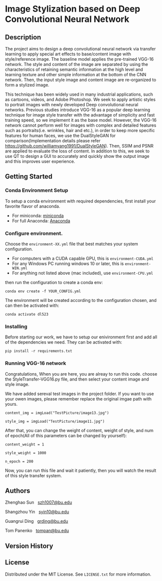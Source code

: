 # Image Stylization based on Deep Convolutional Neural Network

## Description

The project aims to design a deep convolutional neural network via transfer learning to apply special art effects to base/content image with style/reference image. The baseline model applies the pre-trained VGG-16 network. The style and content of the image are separated by using the characteristics of retaining semantic information at the high level and learning texture and other simple information at the bottom of the CNN network. Then, the input style image and content image are re-organized to form a stylized image. 

This technique has been widely used in many industrial applications, such as cartoons, videos, and Adobe Photoshop. We seek to apply artistic styles to portrait images with newly developed Deep convolutional neural networks. Previous studies introduce VGG-16 as a popular deep learning technique for image style transfer with the advantage of simplicity and fast training speed, so we implement it as the base model. However, the VGG-16 network cannot perform well for images with complex and detailed features such as portraits(i.e. wrinkles, hair and etc.), in order to keep more specific features for human faces, we use the DualStyleGAN for comparison(Implementation details please refer https://github.com/williamyang1991/DualStyleGAN). Then, SSIM and PSNR are applied to evaluate the loss of content. In addition to this, we seek to use QT to design a GUI to accurately and quickly show the output image and this improves user experience.

## Getting Started

### Conda Environment Setup

To setup a conda environment with required dependencies, first install your favorite flavor of anaconda.
- For miniconda: [miniconda](https://docs.conda.io/en/latest/miniconda.html)
- For full Anaconda: [Anaconda](https://www.anaconda.com/products/distribution)

### Configure environment.

Choose the `environment-XX.yml` file that best matches your system configuration.

- For computers with a CUDA capable GPU, this is `environment-CUDA.yml`
- For any Windows PC running windows 10 or later, this is `environment-WIN.yml`
- For anything not listed above (mac included), use `environment-CPU.yml`

then run the configuration to create a conda env:

```
conda env create -f YOUR_CONFIG.yml
```
The environment will be created according to the configuration chosen, and can then be activated with:

```
conda activate dl523
```

### Installing
Before starting our work, we have to setup our enivironment first and add all of the dependencies we need. They can be activated with:

```
pip install -r requirements.txt
```

### Running VGG-16 network
Congratulations, When you are here, you are alreay to run this code. choose the StyleTransfer-VGG16.py file, and then select your content image and style image. 

We have added sereval test images in the project folder. If you want to use your owen images, please remember replace the original imgae path with yours. 

```
content_img = imgLoad("TestPicture/image13.jpg")

style_img = imgLoad("TestPicture/image11.jpg")
```

After that, you can change the weight of content, weight of style, and num of epoch(All of this parameters can be changed by yourself):

```
content_weight = 1

style_weight = 1000

n_epoch = 200
```

Now, you can run this file and wait it patiently, then you will watch the result of this style transfer system.

## Authors

Zhenghao Sun    &nbsp; szh1007@bu.edu

Shangzhou Yin  &nbsp;  syin10@bu.edu

Guangrui Ding  &nbsp;  grding@bu.edu

Tom Panenko  &nbsp; tompan@bu.edu

## Version History

## License

Distributed under the MIT License. See `LICENSE.txt` for more information.



